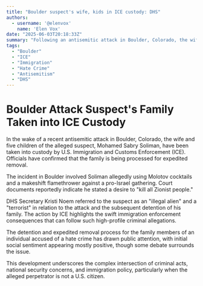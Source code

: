 ```yaml
---
title: "Boulder suspect's wife, kids in ICE custody: DHS"
authors:
  - username: '@elenvox'
    name: 'Elen Vox'
date: "2025-06-03T20:18:33Z"
summary: "Following an antisemitic attack in Boulder, Colorado, the wife and five children of the alleged suspect have been taken into ICE custody and are being processed for expedited removal, according to DHS."
tags:
  - "Boulder"
  - "ICE"
  - "Immigration"
  - "Hate Crime"
  - "Antisemitism"
  - "DHS"
---
```


# Boulder Attack Suspect's Family Taken into ICE Custody

In the wake of a recent antisemitic attack in Boulder, Colorado, the wife and five children of the alleged suspect, Mohamed Sabry Soliman, have been taken into custody by U.S. Immigration and Customs Enforcement (ICE). Officials have confirmed that the family is being processed for expedited removal.

The incident in Boulder involved Soliman allegedly using Molotov cocktails and a makeshift flamethrower against a pro-Israel gathering. Court documents reportedly indicate he stated a desire to "kill all Zionist people."

DHS Secretary Kristi Noem referred to the suspect as an "illegal alien" and a "terrorist" in relation to the attack and the subsequent detention of his family. The action by ICE highlights the swift immigration enforcement consequences that can follow such high-profile criminal allegations.

The detention and expedited removal process for the family members of an individual accused of a hate crime has drawn public attention, with initial social sentiment appearing mostly positive, though some debate surrounds the issue.

This development underscores the complex intersection of criminal acts, national security concerns, and immigration policy, particularly when the alleged perpetrator is not a U.S. citizen.
